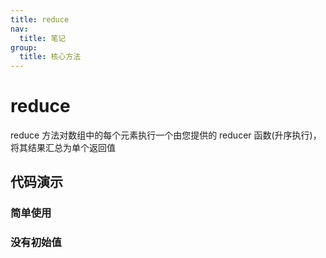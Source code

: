 ```yaml
---
title: reduce
nav:
  title: 笔记
group:
  title: 核心方法
---
```


# reduce

reduce 方法对数组中的每个元素执行一个由您提供的 reducer 函数(升序执行)，将其结果汇总为单个返回值

## 代码演示

### 简单使用

<code src="./_demos/core/reduce/demo/demo1.tsx"></code>

### 没有初始值

<code src="./_demos/core/reduce/demo/demo2.tsx"></code>

